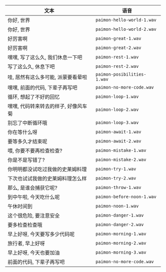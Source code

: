 文本|语音
----|----
你好, 世界 | `paimon-hello-world-1.wav`
你好, 世界 | `paimon-hello-world-2.wav`
好厉害啊 | `paimon-great-1.wav`
好厉害啊 | `paimon-great-2.wav`
嘿嘿, 写了这么久, 我们休息一下吧 | `paimon-rest-1.wav`
写了这么久, 休息下吧 | `paimon-rest-2.wav`
哇, 居然有这么多可能, 派蒙要看晕啦 | `paimon-posibilities-1.wav`
嘿嘿, 前面的代码, 下辈子再写吧 | `paimon-no-more-code.wav`
循环, 想起了不好的回忆 | `paimon-loop-1.wav`
嘿嘿, 代码转来转去的样子, 好像风车菊 | `paimon-loop-2.wav`
别忘了中断循环哦 | `paimon-loop-3.wav`
你在等什么呀 | `paimon-await-1.wav`
要等多久才结束呢 | `paimon-await-2.wav`
喂, 你要不要再检查检查? | `paimon-mistake-1.wav`
你是不是写错了? | `paimon-mistake-2.wav`
你明明都没试吃过我做的史莱姆料理 | `paimon-try-1.wav`
下次也试试我做的史莱姆料理怎么样 | `paimon-try-2.wav`
那么, 是谁会捕获它呢? | `paimon-throw-1.wav`
到中午啦, 今天吃什么呢 | `paimon-before-noon-1.wav`
午休时间到 | `paimon-noon-1.wav`
这个很危险, 要注意安全 | `paimon-danger-1.wav`
要多检查检查哦 | `paimon-danger-2.wav`
早上好呀, 今天要写多少代码呢 | `paimon-morning-1.wav`
旅行者, 早上好呀 | `paimon-morning-2.wav`
早上好呀, 今天也要加油 | `paimon-morning-3.wav`
前面的代码, 下辈子再写吧 | `paimon-no-more-code.wav`
